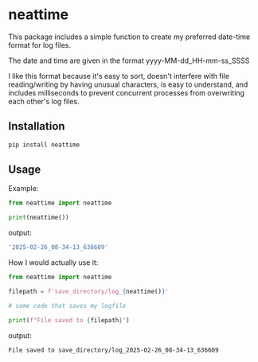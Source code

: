 # neattime

This package includes a simple function to create my preferred date-time format for log files.

The date and time are given in the format yyyy-MM-dd_HH-mm-ss_SSSS

I like this format because it's easy to sort, doesn't interfere with file reading/writing by having unusual characters, is easy to understand, and includes milliseconds to prevent concurrent processes from overwriting each other's log files.

## Installation

```bash
pip install neattime
```

## Usage
Example:

```python
from neattime import neattime

print(neattime())
```

output:

```bash
'2025-02-26_08-34-13_636609'
```

How I would actually use it:

```python
from neattime import neattime

filepath = f'save_directory/log_{neattime()}'

# some code that saves my logfile

print(f"File saved to {filepath}")
```

output:

```bash
File saved to save_directory/log_2025-02-26_08-34-13_636609
```